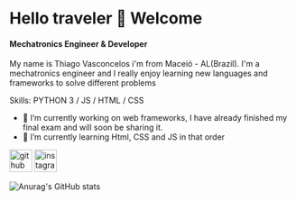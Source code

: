 # **Hello traveler 👾 Welcome**

#### Mechatronics Engineer & Developer

My name is Thiago Vasconcelos i'm from Maceió - AL(Brazil). 
I'm a mechatronics engineer and I really enjoy learning new languages and frameworks to solve different problems

Skills: PYTHON 3 / JS / HTML / CSS

- 🔭 I’m currently working on web frameworks, I have already finished my final exam and will soon be sharing it. 
- 🌱 I’m currently learning Html, CSS and JS in that order 


[<img src='https://cdn.jsdelivr.net/npm/simple-icons@3.0.1/icons/github.svg' alt='github' height='40'>](https://github.com/Thiagovasc)  [<img src='https://cdn.jsdelivr.net/npm/simple-icons@3.0.1/icons/instagram.svg' alt='instagram' height='40'>](https://www.instagram.com/_thiagosav/)  



![Anurag's GitHub stats](https://github-readme-stats.vercel.app/api?username=Thiagovasc&hide=stars,prs)


